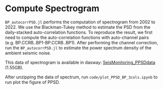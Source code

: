 # Compute Spectrogram

`BP_autocorrPSD.jl` performs the computation of spectrogram from 2002 to 2022.
We use the Blackman-Tukey method to estimate the PSD from the daily-stacked auto-correlation functions.
To reproduce the result, we first need to compute the auto-correlation functions with auto-channel pairs (e.g. BP.CCRB..BP1-BP.CCRB..BP1). After performing the channel correction, run the `BP_autocorrPSD.jl` to estimate the power spectrum density of the ambient seismic noise.

This data of spectrogram is available in dasway: [SeisMonitoring_PPSDdata](https://dasway.ess.washington.edu/shared/kokubo/parkfield_data/SeisMonitoring_PPSDdata.tar.gz) (1.55GB).

After unzipping the data of spectrum, run `code/plot_PPSD_BP_3cols.ipynb` to run plot the figure of PPSD.
